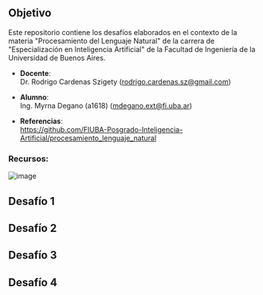 ## Objetivo

Este repositorio contiene los desafíos elaborados en el contexto de la materia "Procesamiento del Lenguaje Natural" de la carrera de "Especialización en Inteligencia Artificial" de la Facultad de Ingeniería de la Universidad de Buenos Aires.

* **Docente**:  
Dr. Rodrigo Cardenas Szigety (rodrigo.cardenas.sz@gmail.com)

* **Alumno**:  
Ing. Myrna Degano (a1618) (mdegano.ext@fi.uba.ar) 

* **Referencias**:   
https://github.com/FIUBA-Posgrado-Inteligencia-Artificial/procesamiento_lenguaje_natural

### Recursos: 
![image](https://img.shields.io/badge/Python-FFD43B?style=for-the-badge&logo=python&logoColor=blue)


## Desafío 1

## Desafío 2

## Desafío 3

## Desafío 4

